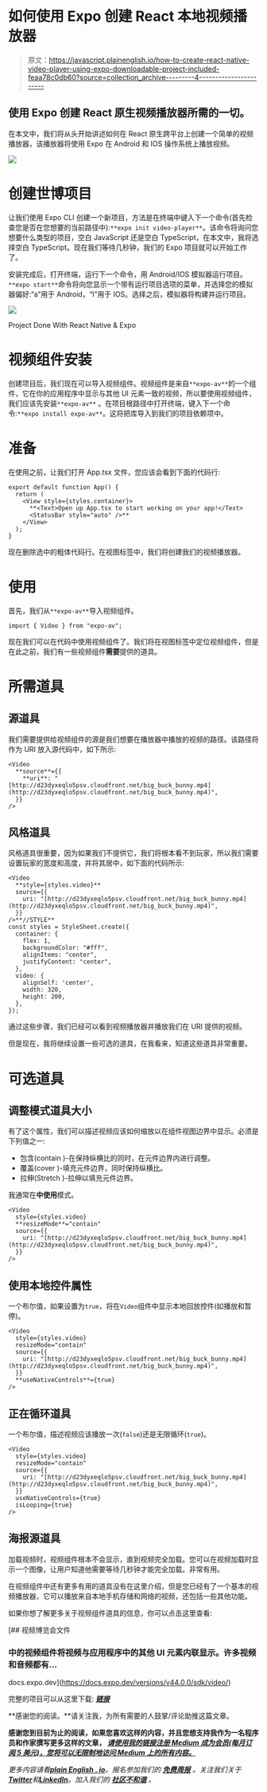 # 如何使用 Expo 创建 React 本地视频播放器

> 原文：<https://javascript.plainenglish.io/how-to-create-react-native-video-player-using-expo-downloadable-project-included-feaa78c0db60?source=collection_archive---------4----------------------->

## 使用 Expo 创建 React 原生视频播放器所需的一切。

在本文中，我们将从头开始讲述如何在 React 原生跨平台上创建一个简单的视频播放器，该播放器将使用 Expo 在 Android 和 IOS 操作系统上播放视频。

![](img/e5f8ecf3b139413f396928fdd300df58.png)

# 创建世博项目

让我们使用 Expo CLI 创建一个新项目，方法是在终端中键入下一个命令(首先检查您是否在您想要的当前路径中):`**expo init video-player**`。该命令将询问您想要什么类型的项目，空白 JavaScript 还是空白 TypeScript，在本文中，我将选择空白 TypeScript。现在我们等待几秒钟，我们的 Expo 项目就可以开始工作了。

安装完成后，打开终端，运行下一个命令，用 Android/IOS 模拟器运行项目。`**expo start**`命令将向您显示一个带有运行项目选项的菜单，并选择您的模拟器偏好:“a”用于 Android，“I”用于 IOS。选择之后，模拟器将构建并运行项目。

![](img/e31ba579c333c6bdcc6c53fae4fada15.png)

Project Done With React Native & Expo

# 视频组件安装

创建项目后，我们现在可以导入视频组件。视频组件是来自`**expo-av**`的一个组件，它在你的应用程序中显示与其他 UI 元素一致的视频，所以要使用视频组件，我们应该先安装`**expo-av**` 。在项目根路径中打开终端，键入下一个命令:`**expo install expo-av**`。这将把库导入到我们的项目依赖项中。

# 准备

在使用之前，让我们打开 App.tsx 文件，您应该会看到下面的代码行:

```
export default function App() {
  return (
    <View style={styles.container}>
      **<Text>Open up App.tsx to start working on your app!</Text>
      <StatusBar style="auto" />**
    </View>
  );
}
```

现在删除选中的粗体代码行。在视图标签中，我们将创建我们的视频播放器。

# 使用

首先，我们从`**expo-av**`导入视频组件。

```
import { Video } from "expo-av";
```

现在我们可以在代码中使用视频组件了。我们将在视图标签中定位视频组件，但是在此之前，我们有一些视频组件**需要**提供的道具。

# **所需道具**

## 源道具

我们需要提供给视频组件的源是我们想要在播放器中播放的视频的路径。该路径将作为 URI 放入源代码中，如下所示:

```
<Video
  **source**={{
    **uri**: "[http://d23dyxeqlo5psv.cloudfront.net/big_buck_bunny.mp4](http://d23dyxeqlo5psv.cloudfront.net/big_buck_bunny.mp4)",
  }}
/>
```

## **风格道具**

风格道具很重要，因为如果我们不提供它，我们将根本看不到玩家，所以我们需要设置玩家的宽度和高度，并将其居中，如下面的代码所示:

```
<Video
  **style={styles.video}**
  source={{
    uri: "[http://d23dyxeqlo5psv.cloudfront.net/big_buck_bunny.mp4](http://d23dyxeqlo5psv.cloudfront.net/big_buck_bunny.mp4)",
  }}
/>**//STYLE**
const styles = StyleSheet.create({
  container: {
    flex: 1,
    backgroundColor: "#fff",
    alignItems: "center",
    justifyContent: "center",
  },
  video: {
    alignSelf: 'center',
    width: 320,
    height: 200,
  },
});
```

通过这些步骤，我们已经可以看到视频播放器并播放我们在 URI 提供的视频。

但是现在，我将继续设置一些可选的道具，在我看来，知道这些道具非常重要。

# 可选道具

## 调整模式道具大小

有了这个属性，我们可以描述视频应该如何缩放以在组件视图边界中显示。必须是下列值之一:

*   包含(contain )-在保持纵横比的同时，在元件边界内进行调整。
*   覆盖(cover )-填充元件边界，同时保持纵横比。
*   拉伸(Stretch )-拉伸以填充元件边界。

我通常在**中使用**模式。

```
<Video
  style={styles.video}
  **resizeMode**="contain"
  source={{
    uri: "[http://d23dyxeqlo5psv.cloudfront.net/big_buck_bunny.mp4](http://d23dyxeqlo5psv.cloudfront.net/big_buck_bunny.mp4)",
  }}
/>
```

## 使用本地控件属性

一个布尔值，如果设置为`true`，将在`Video`组件中显示本地回放控件(如播放和暂停)。

```
<Video
  style={styles.video}
  resizeMode="contain"
  source={{
    uri: "[http://d23dyxeqlo5psv.cloudfront.net/big_buck_bunny.mp4](http://d23dyxeqlo5psv.cloudfront.net/big_buck_bunny.mp4)",
  }}
  **useNativeControls**={true}
/>
```

## 正在循环道具

一个布尔值，描述视频应该播放一次(`false`)还是无限循环(`true`)。

```
<Video
  style={styles.video}
  resizeMode="contain"
  source={{
    uri: "[http://d23dyxeqlo5psv.cloudfront.net/big_buck_bunny.mp4](http://d23dyxeqlo5psv.cloudfront.net/big_buck_bunny.mp4)",
  }}
  useNativeControls={true}
  isLooping={true}
/>
```

## 海报源道具

加载视频时，视频组件根本不会显示，直到视频完全加载。您可以在视频加载时显示一个图像，让用户知道他需要等待几秒钟才能完全加载。非常有用。

在视频组件中还有更多有用的道具没有在这里介绍，但是您已经有了一个基本的视频播放器，它可以播放来自本地手机存储和网络的视频，还包括一些其他功能。

如果你想了解更多关于视频组件道具的信息，你可以点击这里查看:

[](https://docs.expo.dev/versions/v44.0.0/sdk/video/) [## 视频博览会文件

### 中的视频组件将视频与应用程序中的其他 UI 元素内联显示。许多视频和音频都有…

docs.expo.dev](https://docs.expo.dev/versions/v44.0.0/sdk/video/) 

完整的项目可以从这里下载: [***链接***](https://github.com/nissimzarur/video-player.git)

**感谢您的阅读。**请关注我，为所有需要的人鼓掌/评论助推这篇文章。

**感谢您到目前为止的阅读，如果您喜欢这样的内容，并且您想支持我作为一名程序员和作家撰写更多这样的文章， [***请使用我的链接注册 Medium 成为会员(每月订阅 5 美元)，您将可以无限制地访问 Medium 上的所有内容。***](https://medium.com/membership/@nissimzarur)**

*更多内容请看*[***plain English . io***](https://plainenglish.io/)*。报名参加我们的* [***免费周报***](http://newsletter.plainenglish.io/) *。关注我们关于*[***Twitter***](https://twitter.com/inPlainEngHQ)*和*[***LinkedIn***](https://www.linkedin.com/company/inplainenglish/)*。加入我们的* [***社区不和谐***](https://discord.gg/GtDtUAvyhW) *。*